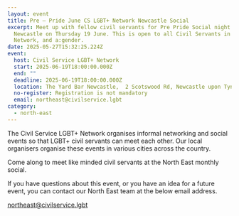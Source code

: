 ```yaml
---
layout: event
title: Pre – Pride June CS LGBT+ Network Newcastle Social
excerpt: Meet up with fellow civil servants for Pre Pride Social night in
  Newcastle on Thursday 19 June. This is open to all Civil Servants in the LGBT+
  Network, and a:gender.
date: 2025-05-27T15:32:25.224Z
event:
  host: Civil Service LGBT+ Network
  start: 2025-06-19T18:00:00.000Z
  end: ""
  deadline: 2025-06-19T18:00:00.000Z
  location: The Yard Bar Newcastle,  2 Scotswood Rd, Newcastle upon Tyne NE4 7JB
  no-register: Registration is not mandatory
  email: northeast@civilservice.lgbt
category:
  - north-east
---
```

The Civil Service LGBT+ Network organises informal networking and social events so that LGBT+ civil servants can meet each other. Our local organisers organise these events in various cities across the country.

Come along to meet like minded civil servants at the North East monthly social.

If you have questions about this event, or you have an idea for a future event, you can contact our North East team at the below email address.

[n﻿ortheast@civilservice.lgbt](<mailto:n﻿ortheast@civilservice.lgbt>)